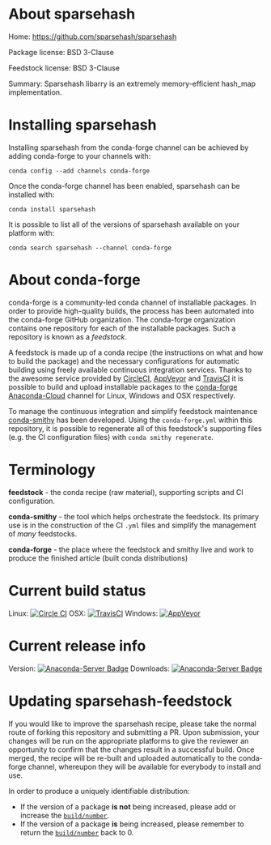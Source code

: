 About sparsehash
================

Home: https://github.com/sparsehash/sparsehash

Package license: BSD 3-Clause

Feedstock license: BSD 3-Clause

Summary: Sparsehash libarry is an extremely memory-efficient hash_map implementation.



Installing sparsehash
=====================

Installing sparsehash from the conda-forge channel can be achieved by adding conda-forge to your channels with:

```
conda config --add channels conda-forge
```

Once the conda-forge channel has been enabled, sparsehash can be installed with:

```
conda install sparsehash
```

It is possible to list all of the versions of sparsehash available on your platform with:

```
conda search sparsehash --channel conda-forge
```


About conda-forge
=================

conda-forge is a community-led conda channel of installable packages.
In order to provide high-quality builds, the process has been automated into the
conda-forge GitHub organization. The conda-forge organization contains one repository
for each of the installable packages. Such a repository is known as a *feedstock*.

A feedstock is made up of a conda recipe (the instructions on what and how to build
the package) and the necessary configurations for automatic building using freely
available continuous integration services. Thanks to the awesome service provided by
[CircleCI](https://circleci.com/), [AppVeyor](http://www.appveyor.com/)
and [TravisCI](https://travis-ci.org/) it is possible to build and upload installable
packages to the [conda-forge](https://anaconda.org/conda-forge)
[Anaconda-Cloud](http://docs.anaconda.org/) channel for Linux, Windows and OSX respectively.

To manage the continuous integration and simplify feedstock maintenance
[conda-smithy](http://github.com/conda-forge/conda-smithy) has been developed.
Using the ``conda-forge.yml`` within this repository, it is possible to regenerate all of
this feedstock's supporting files (e.g. the CI configuration files) with ``conda smithy regenerate``.


Terminology
===========

**feedstock** - the conda recipe (raw material), supporting scripts and CI configuration.

**conda-smithy** - the tool which helps orchestrate the feedstock.
                   Its primary use is in the construction of the CI ``.yml`` files
                   and simplify the management of *many* feedstocks.

**conda-forge** - the place where the feedstock and smithy live and work to
                  produce the finished article (built conda distributions)

Current build status
====================

Linux: [![Circle CI](https://circleci.com/gh/conda-forge/sparsehash-feedstock.svg?style=svg)](https://circleci.com/gh/conda-forge/sparsehash-feedstock)
OSX: [![TravisCI](https://travis-ci.org/conda-forge/sparsehash-feedstock.svg?branch=master)](https://travis-ci.org/conda-forge/sparsehash-feedstock)
Windows: [![AppVeyor](https://ci.appveyor.com/api/projects/status/github/conda-forge/sparsehash-feedstock?svg=True)](https://ci.appveyor.com/project/conda-forge/sparsehash-feedstock/branch/master)

Current release info
====================
Version: [![Anaconda-Server Badge](https://anaconda.org/conda-forge/sparsehash/badges/version.svg)](https://anaconda.org/conda-forge/sparsehash)
Downloads: [![Anaconda-Server Badge](https://anaconda.org/conda-forge/sparsehash/badges/downloads.svg)](https://anaconda.org/conda-forge/sparsehash)


Updating sparsehash-feedstock
=============================

If you would like to improve the sparsehash recipe, please take the normal
route of forking this repository and submitting a PR. Upon submission, your changes will
be run on the appropriate platforms to give the reviewer an opportunity to confirm that the
changes result in a successful build. Once merged, the recipe will be re-built and uploaded
automatically to the conda-forge channel, whereupon they will be available for everybody to
install and use.

In order to produce a uniquely identifiable distribution:
 * If the version of a package **is not** being increased, please add or increase
   the [``build/number``](http://conda.pydata.org/docs/building/meta-yaml.html#build-number-and-string).
 * If the version of a package **is** being increased, please remember to return
   the [``build/number``](http://conda.pydata.org/docs/building/meta-yaml.html#build-number-and-string)
   back to 0.
